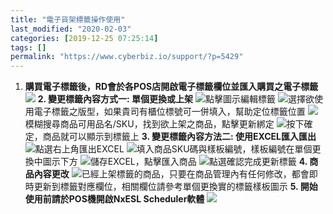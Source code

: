 ```yaml
---
title: "電子貨架標籤操作使用"
last_modified: "2020-02-03"
categories: [2019-12-25 07:25:14]
tags: []
permalink: "https://www.cyberbiz.io/support/?p=5429"
---
```


1. **購買電子標籤後，RD會於各POS店開啟電子標籤欄位並匯入購買之電子標籤**
![](https://www.cyberbiz.co/support/wp-content/uploads/2019/12/image-1024x493.png) **2\. 變更標籤內容方式一: 單個更換或上架**
![](https://www.cyberbiz.co/support/wp-content/uploads/2019/12/image-1-1024x347.png)點擊圖示編輯標籤
![](https://www.cyberbiz.co/support/wp-content/uploads/2019/12/image-2-1024x206.png)選擇欲使用電子標籤之版型，如果貴司有櫃位標號可一併填入，幫助定位標籤位置
![](https://www.cyberbiz.co/support/wp-content/uploads/2019/12/image-3-1024x229.png)模糊搜尋商品可用品名/SKU，找到欲上架之商品，點擊更新綁定
![](https://www.cyberbiz.co/support/wp-content/uploads/2019/12/image-4-1024x225.png)按下確定，商品就可以顯示到標籤上 **3\. 變更標籤內容方法二:
使用EXCEL匯入匯出** ![](https://www.cyberbiz.co/support/wp-content/uploads/2019/12/image-5-1024x262.png)點選右上角匯出EXCEL
![](https://www.cyberbiz.co/support/wp-content/uploads/2019/12/image-6.png)填入商品SKU碼與樣板編號，樣板編號在單個更換中圖示下方
![](https://www.cyberbiz.co/support/wp-content/uploads/2019/12/image-7-1024x262.png)儲存EXCEL，點擊匯入商品
![](https://www.cyberbiz.co/support/wp-content/uploads/2019/12/image-8-1024x222.png)點選確認完成更新標籤 **4\. 商品內容更改**
![](https://www.cyberbiz.co/support/wp-content/uploads/2019/12/image-9-1024x476.png)已經上架標籤的商品，只要在商品管理內有任何修改，都會即時更新到標籤對應欄位，相關欄位請參考單個更換實的標籤樣板圖示
**5\. 開始使用前請於POS機開啟NxESL Scheduler軟體** ![](https://www.cyberbiz.co/support/wp-content/uploads/2019/12/image-11.png)

